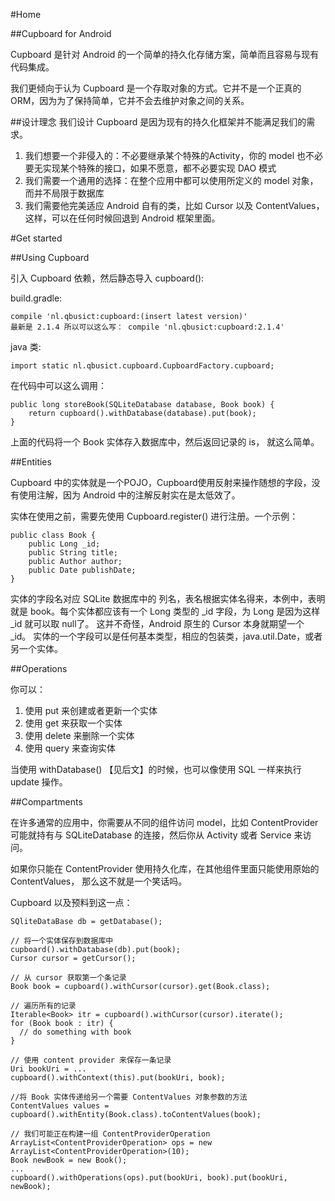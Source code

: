 #Home

##Cupboard for Android

Cupboard 是针对 Android 的一个简单的持久化存储方案，简单而且容易与现有代码集成。

我们更倾向于认为 Cupboard 是一个存取对象的方式。它并不是一个正真的ORM，因为为了保持简单，它并不会去维护对象之间的关系。

##设计理念
我们设计 Cupboard 是因为现有的持久化框架并不能满足我们的需求。

1. 我们想要一个非侵入的：不必要继承某个特殊的Activity，你的 model 也不必要无实现某个特殊的接口，如果不愿意，都不必要实现 DAO 模式
2. 我们需要一个通用的选择：在整个应用中都可以使用所定义的 model 对象，而并不局限于数据库
3. 我们需要他完美适应 Android 自有的类，比如 Cursor 以及 ContentValues，这样，可以在任何时候回退到 Android 框架里面。

#Get started

##Using Cupboard

引入 Cupboard 依赖，然后静态导入 cupboard():

build.gradle:

    compile 'nl.qbusict:cupboard:(insert latest version)'
    最新是 2.1.4 所以可以这么写： compile 'nl.qbusict:cupboard:2.1.4'
    
    
java 类:

    import static nl.qbusict.cupboard.CupboardFactory.cupboard;

在代码中可以这么调用：
    
    public long storeBook(SQLiteDatabase database, Book book) {
        return cupboard().withDatabase(database).put(book);
    }

上面的代码将一个 Book 实体存入数据库中，然后返回记录的 is， 就这么简单。

##Entities

Cupboard 中的实体就是一个POJO，Cupboard使用反射来操作随想的字段，没有使用注解，因为 Android 中的注解反射实在是太低效了。

实体在使用之前，需要先使用 Cupboard.register() 进行注册。一个示例：

    public class Book {
        public Long _id;
        public String title;
        public Author author;
        public Date publishDate;
    }

实体的字段名对应 SQLite 数据库中的 列名，表名根据实体名得来，本例中，表明就是 book。每个实体都应该有一个 Long 类型的 _id 字段，为 Long 是因为这样 _id 就可以取 null了。
这并不奇怪，Android 原生的 Cursor 本身就期望一个 _id。
实体的一个字段可以是任何基本类型，相应的包装类，java.util.Date，或者另一个实体。

##Operations

你可以：

1. 使用 put 来创建或者更新一个实体
2. 使用 get 来获取一个实体
3. 使用 delete 来删除一个实体
4. 使用 query 来查询实体

当使用 withDatabase() 【见后文】的时候，也可以像使用 SQL 一样来执行 update 操作。

##Compartments

在许多通常的应用中，你需要从不同的组件访问 model，比如 ContentProvider 可能就持有与 SQLiteDatabase 的连接，然后你从 Activity 或者 Service 来访问。

如果你只能在 ContentProvider 使用持久化库，在其他组件里面只能使用原始的 ContentValues， 那么这不就是一个笑话吗。

Cupboard 以及预料到这一点：

    SQliteDataBase db = getDatabase();
    
    // 将一个实体保存到数据库中
    cupboard().withDatabase(db).put(book);
    Cursor cursor = getCursor();
    
    // 从 cursor 获取第一个条记录
    Book book = cupboard().withCursor(cursor).get(Book.class);
    
    // 遍历所有的记录
    Iterable<Book> itr = cupboard().withCursor(cursor).iterate();
    for (Book book : itr) {
      // do something with book
    }
    
    // 使用 content provider 来保存一条记录
    Uri bookUri = ...
    cupboard().withContext(this).put(bookUri, book);
    
    //将 Book 实体传递给另一个需要 ContentValues 对象参数的方法
    ContentValues values = cupboard().withEntity(Book.class).toContentValues(book);
    
    // 我们可能正在构建一组 ContentProviderOperation 
    ArrayList<ContentProviderOperation> ops = new ArrayList<ContentProviderOperation>(10);
    Book newBook = new Book();
    ...
    cupboard().withOperations(ops).put(bookUri, book).put(bookUri, newBook);



